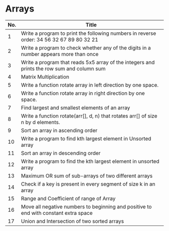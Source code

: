 # Arrays

| No. | Title                                                                 |
| --- | --------------------------------------------------------------------- |
|   1 | Write a program to print the following numbers in reverse order: 34 56 32 67 89 80 32 21 |
| 2 | Write a program to check whether any of the digits in a number appears more than once |
|3| Write a program that reads 5x5 array of the integers and prints the row sum and column sum|
|4|Matrix Multiplication|
|5| Write a function rotate array in left direction by one space.|
|6|Write a function rotate array in right direction by one space.|
|7|Find largest and smallest elements of an array|
|8|Write a function rotate(arr[], d, n) that rotates arr[] of size n by d elements.|
|9|Sort an array in ascending order|
|10| Write a program to find kth largest element in Unsorted array|
|11| Sort an array in descending order|
|12| Write a program to find the kth largest element in unsorted array|
|13| Maximum OR sum of sub-arrays of two different arrays|
|14| Check if a key is present in every segment of size k in an array|
|15|Range and Coefficient of range of Array|
|16|Move all negative numbers to beginning and positive to end with constant extra space|
|17|Union and Intersection of two sorted arrays|
